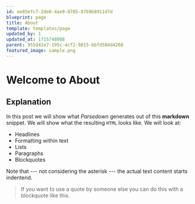 ```yaml
---
id: ee85efc7-2de0-4ae9-8785-8769b8911d7d
blueprint: page
title: About
template: templates/page
updated_by: 1
updated_at: 1715748988
parent: 955d41e7-195c-4cf2-9815-bbfd584d4268
featured_image: sample.png
---
```

# Welcome to About

## Explanation

In this post we will show what *Parsedown* generates out of this **markdown** snippet.
We will show what the resulting `HTML` looks like. We will look at:

  * Headlines
  * Formatting within text
  * Lists
  * Paragraphs
  * Blockquotes

Note that --- not considering the asterisk --- the actual text
content starts indentend.

> If you want to use a quote by someone else you can do this with a 
> blockquote like this.